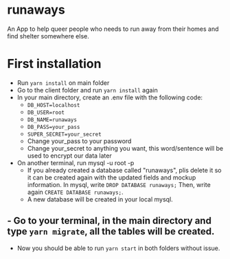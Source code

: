 # runaways
An App to help queer people who needs to run away from their homes and find shelter somewhere else.

# First installation

- Run `yarn install` on main folder
- Go to the client folder and run `yarn install` again
- In your main directory, create an .env file with the following code:
  - `DB_HOST=localhost`
  - `DB_USER=root`
  - `DB_NAME=runaways`
  - `DB_PASS=your_pass`
  - `SUPER_SECRET=your_secret`  
  - Change your_pass to your password
  - Change your_secret to anything you want, this word/sentence will be used to encrypt our data later
- On another terminal, run mysql -u root -p
  - If you already created a database called "runaways", plis delete it so it can be created again with the updated fields and mockup information. In mysql, write `DROP DATABASE runaways;` Then, write again `CREATE DATABASE runaways;`.
  - A new database will be created in your local mysql.
## - Go to your terminal, in the main directory and type `yarn migrate`, all the tables will be created.
- Now you should be able to run `yarn start` in both folders without issue.

